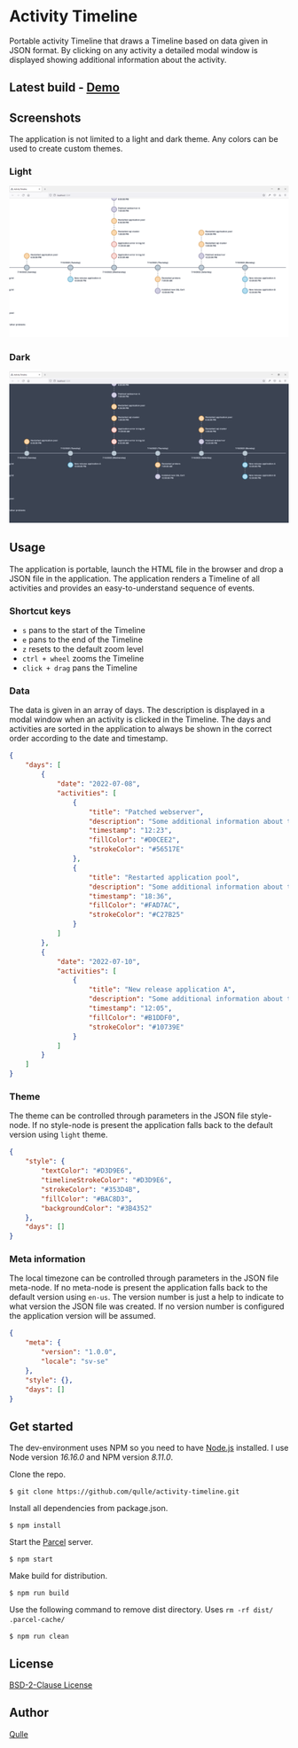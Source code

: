 # Activity Timeline
Portable activity Timeline that draws a Timeline based on data given in JSON format. By clicking on any activity a detailed modal window is displayed showing additional information about the activity.

## Latest build - [Demo](https://qulle.github.io/activity-timeline/)

## Screenshots
The application is not limited to a light and dark theme. Any colors can be used to create custom themes.

### Light
![Screenshot Light Theme](images/demo-light.png?raw=true "Screenshot Light Theme")

### Dark
![Screenshot Dark Theme](images/demo-dark.png?raw=true "Screenshot Dark Theme")

## Usage
The application is portable, launch the HTML file in the browser and drop a JSON file in the application. The application renders a Timeline of all activities and provides an easy-to-understand sequence of events.

### Shortcut keys
- `s` pans to the start of the Timeline
- `e` pans to the end of the Timeline
- `z` resets to the default zoom level
- `ctrl + wheel` zooms the Timeline
- `click + drag` pans the Timeline

### Data
The data is given in an array of days. The description is displayed in a modal window when an activity is clicked in the Timeline. The days and activities are sorted in the application to always be shown in the correct order according to the date and timestamp.
```json
{
    "days": [
        {
            "date": "2022-07-08",
            "activities": [
                {
                    "title": "Patched webserver",
                    "description": "Some additional information about the activity",
                    "timestamp": "12:23",
                    "fillColor": "#D0CEE2",
                    "strokeColor": "#56517E"
                },
                {
                    "title": "Restarted application pool",
                    "description": "Some additional information about the activity",
                    "timestamp": "18:36",
                    "fillColor": "#FAD7AC",
                    "strokeColor": "#C27B25"
                }
            ]
        },
        {
            "date": "2022-07-10",
            "activities": [
                {
                    "title": "New release application A",
                    "description": "Some additional information about the activity",
                    "timestamp": "12:05",
                    "fillColor": "#B1DDF0",
                    "strokeColor": "#10739E"
                }
            ]
        }
    ]
}
```

### Theme
The theme can be controlled through parameters in the JSON file style-node. If no style-node is present the application falls back to the default version using `light` theme.
```json
{
    "style": {
        "textColor": "#D3D9E6",
        "timelineStrokeColor": "#D3D9E6",
        "strokeColor": "#353D4B",
        "fillColor": "#BAC8D3",
        "backgroundColor": "#3B4352"
    },
    "days": []
}
```

### Meta information
The local timezone can be controlled through parameters in the JSON file meta-node. If no meta-node is present the application falls back to the default version using `en-us`. The version number is just a help to indicate to what version the JSON file was created. If no version number is configured the application version will be assumed.
```json
{
    "meta": {
        "version": "1.0.0",
        "locale": "sv-se"
    },
    "style": {},
    "days": []
}
```

## Get started
The dev-environment uses NPM so you need to have [Node.js](https://nodejs.org/en/) installed. I use Node version *16.16.0* and NPM version *8.11.0*.

Clone the repo.
```
$ git clone https://github.com/qulle/activity-timeline.git
```

Install all dependencies from package.json.
```
$ npm install
```

Start the [Parcel](https://parceljs.org/) server.
```
$ npm start
```

Make build for distribution.
```
$ npm run build
```

Use the following command to remove dist directory. Uses `rm -rf dist/ .parcel-cache/`
```
$ npm run clean
```

## License
[BSD-2-Clause License](LICENSE)

## Author
[Qulle](https://github.com/qulle/)